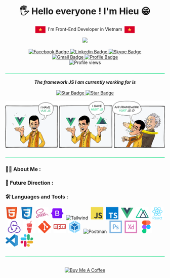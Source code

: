 <div id="header" align="center">
  <h1 align="center">🖐 Hello everyone ! I'm Hieu 😁</h1>
  <p align="center">
    <img src="images/icon-vietnam.png" align="center"/>  
    &nbsp;I'm Front-End Developer in Vietnam&nbsp;
    <img src="images/icon-vietnam.png" align="center"/> 
  </p>
  <img src="https://media.giphy.com/media/Y4ak9Ki2GZCbJxAnJD/giphy.gif" width="300"/>
</div>
&nbsp;
<div id="badges" align="center">
  <a href="https://www.facebook.com/hieu.tranminhhcm/">
    <img src="https://img.shields.io/badge/Facebook-4267B2?style=for-the-badge&logo=facebook&logoColor=white" alt="Facebook Badge"/>
  </a>
  <a href="https://www.linkedin.com/in/minh-hieu-tran-91539421a/">
    <img src="https://img.shields.io/badge/Linkedin-0A66C2?style=for-the-badge&logo=linkedin&logoColor=white" alt="Linkedin Badge"/>
  </a>
  <a href="https://join.skype.com/invite/dB0QVufhIJ29">
    <img src="https://img.shields.io/badge/Skype-009EDC?style=for-the-badge&logo=skype&logoColor=white" alt="Skype Badge"/>
  </a>
</div>

<div id="badges" align="center">
  <a href="mailto:hieu.tranminhhcm@gmail.com">
    <img src="https://img.shields.io/badge/Gmail-EA4335?style=for-the-badge&logo=gmail&logoColor=white" alt="Gmail Badge"/>
  </a>
  <a href="https://hieutranminh.github.io/">
    <img src="https://img.shields.io/badge/Profile-02b875?style=for-the-badge&logo=personio&logoColor=white" alt="Profile Badge"/>
  </a>
</div>

<div id="badges" align="center">
   <img src="https://komarev.com/ghpvc/?username=hieutranminh&style=for-the-badge&color=ffbc00" alt="Profile views"/>
</div>

![-----------------------------------------------------](images/line.png)

<div align="center">
  <em><b>The framework JS I am currently working for is</b></em>
</div>
&nbsp;
<div align="center">
  <a href="https://vuejs.org/">
    <img src="https://img.shields.io/static/v1?style=for-the-badge&message=Vue JS&logo=vue.js&labelColor=FFFFFF&color=42b883&label=%20" alt="Star Badge"/>
  </a>
  <a href="https://nuxtjs.org/">
    <img src="https://img.shields.io/static/v1?style=for-the-badge&message=Nuxt JS&logo=nuxt.js&labelColor=FFFFFF&color=00DC82&label=%20" alt="Star Badge"/>
  </a>
</div>
&nbsp;
<img src="images/img-comic.png" width="1400"/>

![-----------------------------------------------------](images/line.png)

### 👨‍💻 About Me :
### 🐾 Future Direction :
### 🛠️ Languages and Tools :
<div>
    <img src="https://github.com/devicons/devicon/blob/master/icons/html5/html5-original.svg" alt="HTML" width="40" height="40"/>&nbsp;
    <img src="https://github.com/devicons/devicon/blob/master/icons/css3/css3-original.svg" alt="CSS" width="40" height="40"/>&nbsp;
    <img src="https://github.com/devicons/devicon/blob/master/icons/sass/sass-original.svg" alt="Sass" width="40" height="40"/>&nbsp;
    <img src="https://github.com/devicons/devicon/blob/master/icons/bootstrap/bootstrap-original.svg" alt="Bootstrap" width="40" height="40"/>&nbsp;
    <img src="https://www.vectorlogo.zone/logos/tailwindcss/tailwindcss-icon.svg" alt="Tailwind" width="40" height="40"/>&nbsp;
    <img src="https://github.com/devicons/devicon/blob/master/icons/javascript/javascript-original.svg" alt="JavaScript" width="40" height="40"/>&nbsp;
    <img src="https://github.com/devicons/devicon/blob/master/icons/typescript/typescript-original.svg" alt="Typescript" width="40" height="40"/>&nbsp;
    <img src="https://github.com/devicons/devicon/blob/master/icons/vuejs/vuejs-original.svg" alt="Vue" width="40" height="40"/>&nbsp;
    <img src="https://github.com/devicons/devicon/blob/master/icons/nuxtjs/nuxtjs-original.svg" alt="NuxtJS" width="40" height="40"/>&nbsp;
    <img src="https://github.com/devicons/devicon/blob/master/icons/react/react-original-wordmark.svg" alt="React" width="40" height="40"/>&nbsp;
    <img src="https://github.com/devicons/devicon/blob/master/icons/redux/redux-original.svg" alt="Redux" width="40" height="40"/>&nbsp;
    <img src="https://raw.githubusercontent.com/devicons/devicon/master/icons/gulp/gulp-plain.svg" alt="Gulp" width="40" height="40"/>&nbsp;
    <img src="https://github.com/devicons/devicon/blob/master/icons/git/git-original.svg" alt="Git" width="40" height="40"/>&nbsp;
    <img src="https://github.com/devicons/devicon/blob/master/icons/npm/npm-original-wordmark.svg" alt="NPM" width="40" height="40"/>&nbsp;
    <img src="https://github.com/devicons/devicon/blob/master/icons/webpack/webpack-original.svg" alt="NPM" width="40" height="40"/>&nbsp;
    <img src="https://www.vectorlogo.zone/logos/getpostman/getpostman-icon.svg" alt="Postman" width="40" height="40"/>&nbsp;
    <img src="https://github.com/devicons/devicon/blob/master/icons/photoshop/photoshop-line.svg" alt="Photoshop" width="40" height="40"/>&nbsp;
    <img src="https://github.com/devicons/devicon/blob/master/icons/xd/xd-line.svg" alt="Adobe Illustrator" width="40" height="40"/>&nbsp;
    <img src="https://github.com/devicons/devicon/blob/master/icons/figma/figma-original.svg" alt="Figma" width="40" height="40"/>&nbsp;
    <img src="https://github.com/devicons/devicon/blob/master/icons/vscode/vscode-original.svg" alt="VSCode" width="40" height="40"/>&nbsp;
    <img src="https://github.com/devicons/devicon/blob/master/icons/slack/slack-original.svg" alt="Slack" width="40" height="40"/>&nbsp;
</div>

![-----------------------------------------------------](images/line.png)
&nbsp;
<div align="center">
  <a href="https://www.buymeacoffee.com/hieutranminh" target="_blank">
    <img src="https://www.buymeacoffee.com/assets/img/guidelines/download-assets-sm-2.svg" alt="Buy Me A Coffee"/>
  </a>
</div>
